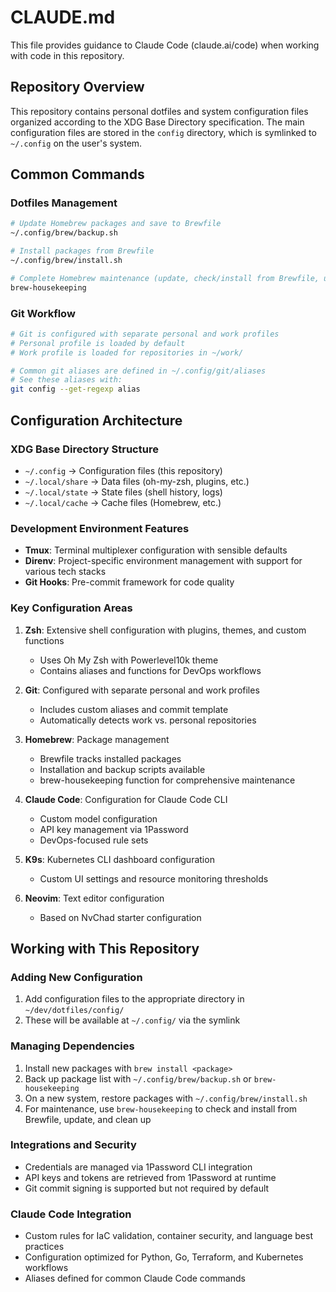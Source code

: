 # CLAUDE.md

This file provides guidance to Claude Code (claude.ai/code) when working with code in this repository.

## Repository Overview

This repository contains personal dotfiles and system configuration files organized according to the XDG Base Directory specification. The main configuration files are stored in the `config` directory, which is symlinked to `~/.config` on the user's system.

## Common Commands

### Dotfiles Management

```bash
# Update Homebrew packages and save to Brewfile
~/.config/brew/backup.sh

# Install packages from Brewfile
~/.config/brew/install.sh

# Complete Homebrew maintenance (update, check/install from Brewfile, upgrade, cleanup)
brew-housekeeping
```

### Git Workflow

```bash
# Git is configured with separate personal and work profiles
# Personal profile is loaded by default
# Work profile is loaded for repositories in ~/work/

# Common git aliases are defined in ~/.config/git/aliases
# See these aliases with:
git config --get-regexp alias
```

## Configuration Architecture

### XDG Base Directory Structure

- `~/.config` → Configuration files (this repository)
- `~/.local/share` → Data files (oh-my-zsh, plugins, etc.)
- `~/.local/state` → State files (shell history, logs)
- `~/.local/cache` → Cache files (Homebrew, etc.)

### Development Environment Features

- **Tmux**: Terminal multiplexer configuration with sensible defaults
- **Direnv**: Project-specific environment management with support for various tech stacks
- **Git Hooks**: Pre-commit framework for code quality

### Key Configuration Areas

1. **Zsh**: Extensive shell configuration with plugins, themes, and custom functions
   - Uses Oh My Zsh with Powerlevel10k theme
   - Contains aliases and functions for DevOps workflows

2. **Git**: Configured with separate personal and work profiles
   - Includes custom aliases and commit template
   - Automatically detects work vs. personal repositories

3. **Homebrew**: Package management
   - Brewfile tracks installed packages
   - Installation and backup scripts available
   - brew-housekeeping function for comprehensive maintenance

4. **Claude Code**: Configuration for Claude Code CLI
   - Custom model configuration
   - API key management via 1Password
   - DevOps-focused rule sets

5. **K9s**: Kubernetes CLI dashboard configuration
   - Custom UI settings and resource monitoring thresholds

6. **Neovim**: Text editor configuration
   - Based on NvChad starter configuration

## Working with This Repository

### Adding New Configuration

1. Add configuration files to the appropriate directory in `~/dev/dotfiles/config/`
2. These will be available at `~/.config/` via the symlink

### Managing Dependencies

1. Install new packages with `brew install <package>`
2. Back up package list with `~/.config/brew/backup.sh` or `brew-housekeeping`
3. On a new system, restore packages with `~/.config/brew/install.sh`
4. For maintenance, use `brew-housekeeping` to check and install from Brewfile, update, and clean up

### Integrations and Security

- Credentials are managed via 1Password CLI integration
- API keys and tokens are retrieved from 1Password at runtime
- Git commit signing is supported but not required by default

### Claude Code Integration

- Custom rules for IaC validation, container security, and language best practices
- Configuration optimized for Python, Go, Terraform, and Kubernetes workflows
- Aliases defined for common Claude Code commands
